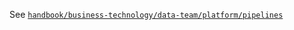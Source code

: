 See [`handbook/business-technology/data-team/platform/pipelines`](https://add-docs-for-internal-filtering.about.gitlab-review.app/handbook/business-technology/data-team/platform/pipelines/#postgres_pipeline-pgp---postgres-extractor-)
